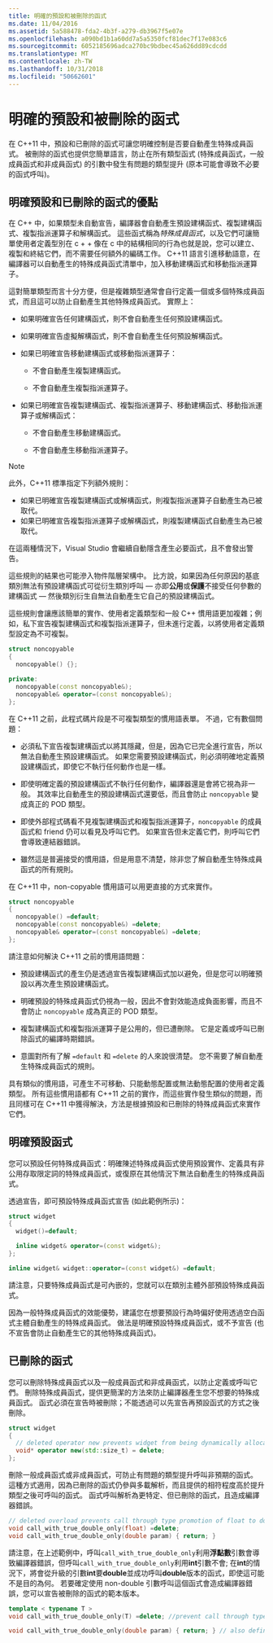 ```yaml
---
title: 明確的預設和被刪除的函式
ms.date: 11/04/2016
ms.assetid: 5a588478-fda2-4b3f-a279-db3967f5e07e
ms.openlocfilehash: a090bd1b1a60dd7a5a5350fcf81dec7f17e083c6
ms.sourcegitcommit: 6052185696adca270bc9bdbec45a626dd89cdcdd
ms.translationtype: MT
ms.contentlocale: zh-TW
ms.lasthandoff: 10/31/2018
ms.locfileid: "50662601"
---
```

# <a name="explicitly-defaulted-and-deleted-functions"></a>明確的預設和被刪除的函式

在 C++11 中，預設和已刪除的函式可讓您明確控制是否要自動產生特殊成員函式。 被刪除的函式也提供您簡單語言，防止在所有類型函式 (特殊成員函式，一般成員函式和非成員函式) 的引數中發生有問題的類型提升 (原本可能會導致不必要的函式呼叫)。

## <a name="benefits-of-explicitly-defaulted-and-deleted-functions"></a>明確預設和已刪除的函式的優點

在 C++ 中，如果類型未自動宣告，編譯器會自動產生預設建構函式、複製建構函式、複製指派運算子和解構函式。 這些函式稱為*特殊成員函式*，以及它們可讓簡單使用者定義型別在 c + + 像在 c 中的結構相同的行為也就是說，您可以建立、 複製和終結它們，而不需要任何額外的編碼工作。 C++11 語言引進移動語意，在編譯器可以自動產生的特殊成員函式清單中，加入移動建構函式和移動指派運算子。

這對簡單類型而言十分方便，但是複雜類型通常會自行定義一個或多個特殊成員函式，而且這可以防止自動產生其他特殊成員函式。 實際上：

- 如果明確宣告任何建構函式，則不會自動產生任何預設建構函式。

- 如果明確宣告虛擬解構函式，則不會自動產生任何預設解構函式。

- 如果已明確宣告移動建構函式或移動指派運算子：

   - 不會自動產生複製建構函式。

   - 不會自動產生複製指派運算子。

- 如果已明確宣告複製建構函式、複製指派運算子、移動建構函式、移動指派運算子或解構函式：

   - 不會自動產生移動建構函式。

   - 不會自動產生移動指派運算子。

> [!NOTE]
>  此外，C++11 標準指定下列額外規則：
>
> - 如果已明確宣告複製建構函式或解構函式，則複製指派運算子自動產生為已被取代。
> - 如果已明確宣告複製指派運算子或解構函式，則複製建構函式自動產生為已被取代。
>
>  在這兩種情況下，Visual Studio 會繼續自動隱含產生必要函式，且不會發出警告。

這些規則的結果也可能滲入物件階層架構中。 比方說，如果因為任何原因的基底類別無法有預設建構函式可從衍生類別呼叫 — 亦即**公用**或**保護**不接受任何參數的建構函式 — 然後類別衍生自無法自動產生它自己的預設建構函式。

這些規則會讓應該簡單的實作、使用者定義類型和一般 C++ 慣用語更加複雜；例如，私下宣告複製建構函式和複製指派運算子，但未進行定義，以將使用者定義類型設定為不可複製。

```cpp
struct noncopyable
{
  noncopyable() {};

private:
  noncopyable(const noncopyable&);
  noncopyable& operator=(const noncopyable&);
};
```

在 C++11 之前，此程式碼片段是不可複製類型的慣用語表單。 不過，它有數個問題：

- 必須私下宣告複製建構函式以將其隱藏，但是，因為它已完全進行宣告，所以無法自動產生預設建構函式。 如果您需要預設建構函式，則必須明確地定義預設建構函式，即使它不執行任何動作也是一樣。

- 即使明確定義的預設建構函式不執行任何動作，編譯器還是會將它視為非一般。 其效率比自動產生的預設建構函式還要低，而且會防止 `noncopyable` 變成真正的 POD 類型。

- 即使外部程式碼看不見複製建構函式和複製指派運算子，`noncopyable` 的成員函式和 friend 仍可以看見及呼叫它們。 如果宣告但未定義它們，則呼叫它們會導致連結器錯誤。

- 雖然這是普遍接受的慣用語，但是用意不清楚，除非您了解自動產生特殊成員函式的所有規則。

在 C++11 中，non-copyable 慣用語可以用更直接的方式來實作。

```cpp
struct noncopyable
{
  noncopyable() =default;
  noncopyable(const noncopyable&) =delete;
  noncopyable& operator=(const noncopyable&) =delete;
};
```

請注意如何解決 C++11 之前的慣用語問題：

- 預設建構函式的產生仍是透過宣告複製建構函式加以避免，但是您可以明確預設以再次產生預設建構函式。

- 明確預設的特殊成員函式仍視為一般，因此不會對效能造成負面影響，而且不會防止 `noncopyable` 成為真正的 POD 類型。

- 複製建構函式和複製指派運算子是公用的，但已遭刪除。 它是定義或呼叫已刪除函式的編譯時期錯誤。

- 意圖對所有了解 `=default` 和 `=delete` 的人來說很清楚。 您不需要了解自動產生特殊成員函式的規則。

具有類似的慣用語，可產生不可移動、只能動態配置或無法動態配置的使用者定義類型。 所有這些慣用語都有 C++11 之前的實作，而這些實作發生類似的問題，而且同樣可在 C++11 中獲得解決，方法是根據預設和已刪除的特殊成員函式來實作它們。

## <a name="explicitly-defaulted-functions"></a>明確預設函式

您可以預設任何特殊成員函式：明確陳述特殊成員函式使用預設實作、定義具有非公用存取限定詞的特殊成員函式，或復原在其他情況下無法自動產生的特殊成員函式。

透過宣告，即可預設特殊成員函式宣告 (如此範例所示)：

```cpp
struct widget
{
  widget()=default;

  inline widget& operator=(const widget&);
};

inline widget& widget::operator=(const widget&) =default;
```

請注意，只要特殊成員函式是可內嵌的，您就可以在類別主體外部預設特殊成員函式。

因為一般特殊成員函式的效能優勢，建議您在想要預設行為時偏好使用透過空白函式主體自動產生的特殊成員函式。 做法是明確預設特殊成員函式，或不予宣告 (也不宣告會防止自動產生它的其他特殊成員函式)。

## <a name="deleted-functions"></a>已刪除的函式

您可以刪除特殊成員函式以及一般成員函式和非成員函式，以防止定義或呼叫它們。 刪除特殊成員函式，提供更簡潔的方法來防止編譯器產生您不想要的特殊成員函式。 函式必須在宣告時被刪除；不能透過可以先宣告再預設函式的方式之後刪除。

```cpp
struct widget
{
  // deleted operator new prevents widget from being dynamically allocated.
  void* operator new(std::size_t) = delete;
};
```

刪除一般成員函式或非成員函式，可防止有問題的類型提升呼叫非預期的函式。 這種方式適用，因為已刪除的函式仍參與多載解析，而且提供的相符程度高於提升類型之後可呼叫的函式。 函式呼叫解析為更特定、但已刪除的函式，且造成編譯器錯誤。

```cpp
// deleted overload prevents call through type promotion of float to double from succeeding.
void call_with_true_double_only(float) =delete;
void call_with_true_double_only(double param) { return; }
```

請注意，在上述範例中，呼叫`call_with_true_double_only`利用**浮點數**引數會導致編譯器錯誤，但呼叫`call_with_true_double_only`利用**int**引數不會; 在**int**的情況下，將會從升級的引數**int**要**double**並成功呼叫**double**版本的函式，即使這可能不是目的為何。 若要確定使用 non-double 引數呼叫這個函式會造成編譯器錯誤，您可以宣告被刪除的函式的範本版本。

```cpp
template < typename T >
void call_with_true_double_only(T) =delete; //prevent call through type promotion of any T to double from succeeding.

void call_with_true_double_only(double param) { return; } // also define for const double, double&, etc. as needed.
```